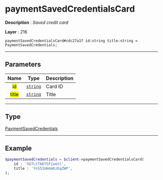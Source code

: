 # paymentSavedCredentialsCard

**Description** : *Saved credit card*

**Layer** : 216

```tl
paymentSavedCredentialsCard#cdc27a1f id:string title:string = PaymentSavedCredentials;
```

---

## Parameters

| Name | Type | Description |
| :---: | :---: | :--- |
| <mark>id</mark> | [`string`](type/string) | Card ID |
| <mark>title</mark> | [`string`](type/string) | Title |

---

## Type

[PaymentSavedCredentials](type/PaymentSavedCredentials)

---

## Example

```php
$paymentSavedCredentials = $client->paymentSavedCredentialsCard(
	id : 'hO7LtTAEYSFjwenl',
	title : 'YnS51UH4mKzEqZWP',
);
```